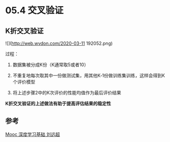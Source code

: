 # 05.4 交叉验证

## K折交叉验证

![](http://web.wvdon.com/2020-03-11 192052.png)

过程： 

1. 数据集被分成K份（K通常取5或者10） 

2. 不重复地每次取其中一份做测试集，用其他K‐1份做训练集训练，这样会得到K个评价模型 

3. 将上述步骤2中的K次评价的性能均值作为最后评价结果

**K折交叉验证的上述做法有助于提高评估结果的稳定性**

## 参考

[Mooc 深度学习基础 刘远超](https://www.icourse163.org/learn/HIT-1206320802?tid=1450221457#/learn/content?type=detail&id=1214431001&sm=1)
